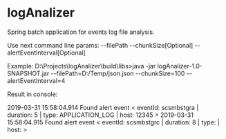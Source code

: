 # logAnalizer
Spring batch application for events log file analysis. 

Use next command line params:
--filePath
--chunkSize[Optional]
--alertEventInterval[Optional]

Example:
D:\Projects\logAnalizer\build\libs>java -jar logAnalizer-1.0-SNAPSHOT.jar --filePath=D:/Temp/json.json --chunkSize=100 --alertEventInterval=4

Result in console:

2019-03-31 15:58:04.914  Found alert event < eventId: scsmbstgra | duration: 5  | type: APPLICATION_LOG | host: 12345 >
2019-03-31 15:58:04.915  Found alert event < eventId: scsmbstgrc | duration: 8  | type:  | host:  >
